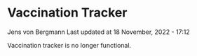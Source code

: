Vaccination Tracker
================
Jens von Bergmann
Last updated at 18 November, 2022 - 17:12

Vaccination tracker is no longer functional.

